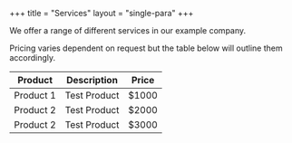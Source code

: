+++
title = "Services"
layout = "single-para"
+++

We offer a range of different services in our example company.

Pricing varies dependent on request but the table below will outline them accordingly. 

| Product | Description | Price|
|---------|------------|------|
|Product 1| Test Product| $1000|
|Product 2| Test Product| $2000|
|Product 2| Test Product| $3000|
